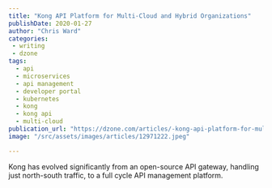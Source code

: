 ```yaml
---
title: "Kong API Platform for Multi-Cloud and Hybrid Organizations"
publishDate: 2020-01-27
author: "Chris Ward"
categories:
 - writing
 - dzone
tags:
  - api
  - microservices
  - api management
  - developer portal
  - kubernetes
  - kong
  - kong api
  - multi-cloud
publication_url: "https://dzone.com/articles/-kong-api-platform-for-multi-cloud-and-hybrid-orga"
image: "/src/assets/images/articles/12971222.jpeg"

---
```

Kong has evolved significantly from an open-source API gateway, handling just north-south traffic, to a full cycle API management platform.

